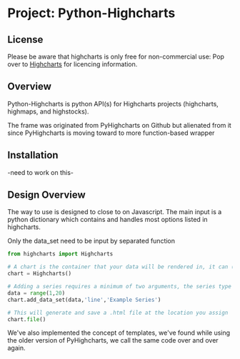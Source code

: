 # Project: Python-Highcharts

## License

Please be aware that highcharts is only free for non-commercial use: Pop over to [Highcharts](http://shop.highsoft.com/) for licencing information.

## Overview

Python-Highcharts is python API(s) for Highcharts projects (highcharts, highmaps, and highstocks). 

The frame was originated from PyHighcharts on Github but alienated from it since PyHighcharts is moving toward to more function-based wrapper

## Installation

 -need to work on this-

## Design Overview

The way to use is designed to close to on Javascript. The main input is a python dictionary which contains and handles most options listed in highcharts. 

Only the data_set need to be input by separated function 

```python
from highcharts import Highcharts

# A chart is the container that your data will be rendered in, it can (obviously) support multiple data series within it.
chart = Highcharts()

# Adding a series requires a minimum of two arguments, the series type and an array of data points
data = range(1,20)
chart.add_data_set(data,'line','Example Series')

# This will generate and save a .html file at the location you assign
chart.file()
```
                    
We've also implemented the concept of templates, we've found while using the older version of PyHighcharts, we call the same code over and over again.